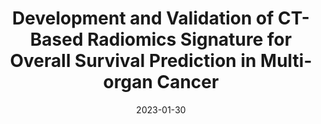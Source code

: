 ---
title: Development and Validation of CT-Based Radiomics Signature for Overall Survival Prediction in Multi-organ Cancer
collection: publications
permalink: /publication/2023-01-30-OS-MOC
date: 2023-01-30
venue: 'Journal of Digital Imaging'
paperurl: 'https://doi.org/10.1007/s10278-023-00778-0'
citation: 'Le V.H., Kha Q.H., Minh T.N.T., Nguyen V.H., Le V.L., & <b>Le N.Q.K.</b>. (2023). Development and Validation of CT-Based Radiomics Signature for Overall Survival Prediction in Multi-organ Cancer. <i>Journal of Digital Imaging</i>, 36, 911–922.'
---